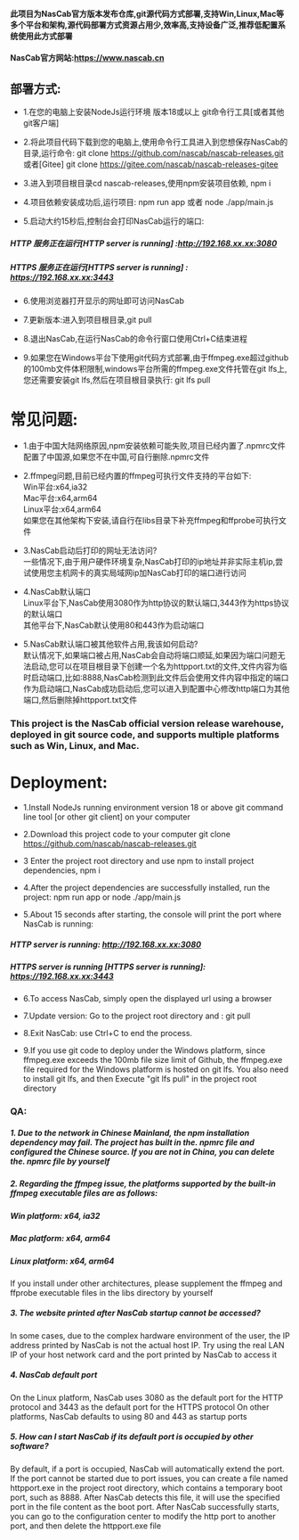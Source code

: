 #### 此项目为NasCab官方版本发布仓库,git源代码方式部署,支持Win,Linux,Mac等多个平台和架构,源代码部署方式资源占用少,效率高,支持设备广泛,推荐低配置系统使用此方式部署
#### NasCab官方网站:https://www.nascab.cn
## 部署方式:
- 1.在您的电脑上安装NodeJs运行环境 版本18或以上 git命令行工具[或者其他git客户端]  

- 2.将此项目代码下载到您的电脑上,使用命令行工具进入到您想保存NasCab的目录,运行命令: git clone https://github.com/nascab/nascab-releases.git  或者[Gitee] git clone https://gitee.com/nascab/nascab-releases-gitee

- 3.进入到项目根目录cd nascab-releases,使用npm安装项目依赖, npm i  

- 4.项目依赖安装成功后,运行项目: npm run app 或者 node ./app/main.js   

- 5.启动大约15秒后,控制台会打印NasCab运行的端口:  
##### HTTP 服务正在运行[HTTP server is running] :http://192.168.xx.xx:3080  
##### HTTPS 服务正在运行[HTTPS server is running] : https://192.168.xx.xx:3443   

- 6.使用浏览器打开显示的网址即可访问NasCab  

- 7.更新版本:进入到项目根目录,git pull  
 
- 8.退出NasCab,在运行NasCab的命令行窗口使用Ctrl+C结束进程  

- 9.如果您在Windows平台下使用git代码方式部署,由于ffmpeg.exe超过github的100mb文件体积限制,windows平台所需的ffmpeg.exe文件托管在git lfs上,您还需要安装git lfs,然后在项目根目录执行: git lfs pull


# 常见问题:  

- 1.由于中国大陆网络原因,npm安装依赖可能失败,项目已经内置了.npmrc文件配置了中国源,如果您不在中国,可自行删除.npmrc文件   
  
- 2.ffmpeg问题,目前已经内置的ffmpeg可执行文件支持的平台如下:   
Win平台:x64,ia32   
Mac平台:x64,arm64   
Linux平台:x64,arm64    
如果您在其他架构下安装,请自行在libs目录下补充ffmpeg和ffprobe可执行文件   

- 3.NasCab启动后打印的网址无法访问?   
一些情况下,由于用户硬件环境复杂,NasCab打印的ip地址并非实际主机ip,尝试使用您主机网卡的真实局域网ip加NasCab打印的端口进行访问   

- 4.NasCab默认端口   
Linux平台下,NasCab使用3080作为http协议的默认端口,3443作为https协议的默认端口  
其他平台下,NasCab默认使用80和443作为启动端口  

- 5.NasCab默认端口被其他软件占用,我该如何启动?   
默认情况下,如果端口被占用,NasCab会自动将端口顺延,如果因为端口问题无法启动,您可以在项目根目录下创建一个名为httpport.txt的文件,文件内容为临时启动端口,比如:8888,NasCab检测到此文件后会使用文件内容中指定的端口作为启动端口,NasCab成功启动后,您可以进入到配置中心修改http端口为其他端口,然后删除掉httpport.txt文件  



### This project is the NasCab official version release warehouse, deployed in git source code, and supports multiple platforms such as Win, Linux, and Mac.  
# Deployment:  

- 1.Install NodeJs running environment version 18 or above git command line tool [or other git client] on your computer  

- 2.Download this project code to your computer git clone https://github.com/nascab/nascab-releases.git  

- 3 Enter the project root directory and use npm to install project dependencies, npm i  

- 4.After the project dependencies are successfully installed, run the project: npm run app or node ./app/main.js  

- 5.About 15 seconds after starting, the console will print the port where NasCab is running:  
##### HTTP server is running: http://192.168.xx.xx:3080  
##### HTTPS server is running [HTTPS server is running]: https://192.168.xx.xx:3443  

- 6.To access NasCab, simply open the displayed url using a browser

- 7.Update version: Go to the project root directory and : git pull

- 8.Exit NasCab: use Ctrl+C to end the process.

- 9.If you use git code to deploy under the Windows platform, since ffmpeg.exe exceeds the 100mb file size limit of Github, the ffmpeg.exe file required for the Windows platform is hosted on git lfs. You also need to install git lfs, and then Execute "git lfs pull" in the project root directory

### QA:
##### 1. Due to the network in Chinese Mainland, the npm installation dependency may fail. The project has built in the. npmrc file and configured the Chinese source. If you are not in China, you can delete the. npmrc file by yourself

##### 2. Regarding the ffmpeg issue, the platforms supported by the built-in ffmpeg executable files are as follows:
##### Win platform: x64, ia32
##### Mac platform: x64, arm64
##### Linux platform: x64, arm64
If you install under other architectures, please supplement the ffmpeg and ffprobe executable files in the libs directory by yourself

##### 3. The website printed after NasCab startup cannot be accessed?
In some cases, due to the complex hardware environment of the user, the IP address printed by NasCab is not the actual host IP. Try using the real LAN IP of your host network card and the port printed by NasCab to access it

##### 4. NasCab default port
On the Linux platform, NasCab uses 3080 as the default port for the HTTP protocol and 3443 as the default port for the HTTPS protocol
On other platforms, NasCab defaults to using 80 and 443 as startup ports

##### 5. How can I start NasCab if its default port is occupied by other software?
By default, if a port is occupied, NasCab will automatically extend the port. If the port cannot be started due to port issues, you can create a file named httpport.exe in the project root directory, which contains a temporary boot port, such as 8888. After NasCab detects this file, it will use the specified port in the file content as the boot port. After NasCab successfully starts, you can go to the configuration center to modify the http port to another port, and then delete the httpport.exe file